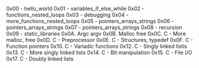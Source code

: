 0x00 - hello_world
0x01 - variables_if_else_while
0x02 - functions_nested_loops
0x03 - debugging 
0x04 - more_functions_nested_loops
0x05 - pointers_arrays_strings
0x06 - pointers_arrays_strings
0x07 - pointers_arrays_strings
0x08 - recursion
0x09 - static_libraries
0x0A. Argc argv
0x0B. Malloc free
0x0C. C - More malloc, free
0x0D. C - Preprocessor
0x0E. C - Structures, typedef
0x0F. C - Function pointers
0x10. C - Variadic functions
0x12. C - Singly linked listis
0x13. C - More singly linked lists
0x14. C - Bit manipulation
0x15. C - File I/O
0x17. C - Doubly linked lists
